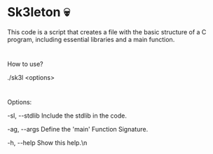 # Sk3leton 💀

This code is a script that creates a file with the basic structure of a C program, including essential libraries and a main function.

#

How to use?

./sk3l \<options>

#

Options:

-sl, --stdlib         Include the stdlib in the code.

-ag, --args           Define the 'main' Function Signature.

-h, --help            Show this help.\n
